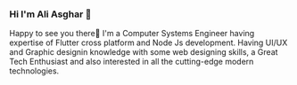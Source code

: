 ### Hi I'm Ali Asghar 👋


Happy to see you there🤩
I'm a Computer Systems Engineer having expertise of Flutter cross platform and Node Js development. Having UI/UX and Graphic designin knowledge with some web designing skills, a Great Tech Enthusiast and also interested in all the cutting-edge modern technologies.
<!--
**AliKhan6/AliKhan6** is a ✨ _special_ ✨ repository because its `README.md` (this file) appears on your GitHub profile.

Here are some ideas to get you started:
